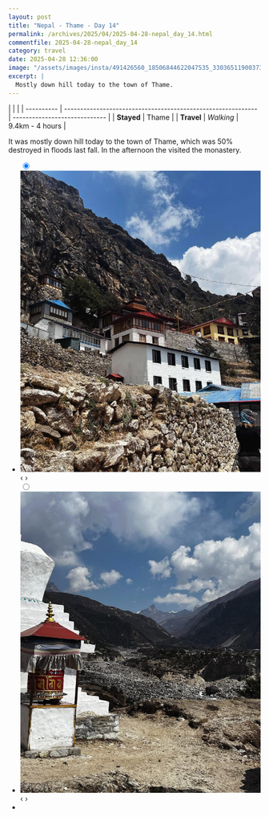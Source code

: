 ```yaml
---
layout: post
title: "Nepal - Thame - Day 14"
permalink: /archives/2025/04/2025-04-28-nepal_day_14.html
commentfile: 2025-04-28-nepal_day_14
category: travel
date: 2025-04-28 12:36:00
image: "/assets/images/insta/491426560_18506844622047535_3303651190037332178_n_18084744685654725.jpg"
excerpt: |
  Mostly down hill today to the town of Thame.
---
```


|            |                                                              |
| ---------- | ------------------------------------------------------------ | ----------------------------- |
| **Stayed** | Thame |
| **Travel** | _Walking_                                                    |   9.4km - 4 hours       |


It was mostly down hill today to the town of Thame, which was 50% destroyed in floods last fall. In the afternoon the visited the monastery.

<ul class="slides">
    <input type="radio" name="radio-btn" id="img-1" checked="checked" />
    <li class="slide-container">
        <div class="slide">
          <a href="/assets/images/insta/491424564_18506844634047535_8766645478708443369_n_18305124076212605.jpg"><img src="/assets/images/insta/491424564_18506844634047535_8766645478708443369_n_18305124076212605.jpg" /></a>
        </div>
    <div class="nav">
      <label for="img-2" class="prev">&#x2039;</label>
      <label for="img-2" class="next">&#x203a;</label>
    </div>
    </li>
    <input type="radio" name="radio-btn" id="img-2" />
    <li class="slide-container">
        <div class="slide">
          <a href="/assets/images/insta/491426560_18506844622047535_3303651190037332178_n_18084744685654725.jpg"><img src="/assets/images/insta/491426560_18506844622047535_3303651190037332178_n_18084744685654725.jpg" /></a>
        </div>
    <div class="nav">
      <label for="img-1" class="prev">&#x2039;</label>
      <label for="img-1" class="next">&#x203a;</label>
    </div>
    </li>
			
<li class="nav-dots">
      <label for="img-1" class="nav-dot" id="img-dot-1"></label>
      <label for="img-2" class="nav-dot" id="img-dot-2"></label>
</li>
</ul>      